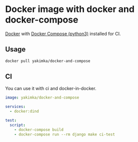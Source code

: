 # Docker image with docker and docker-compose

[Docker](https://hub.docker.com/_/docker/) with [Docker Compose (python3)](https://github.com/docker/compose) installed for CI.

## Usage

```bash
docker pull yakimka/docker-and-compose
```

## CI

You can use it with ci and docker-in-docker.

```yml
image: yakimka/docker-and-compose

services:
  - docker:dind

test:
  script:
    - docker-compose build
    - docker-compose run --rm django make ci-test
``` 
